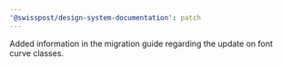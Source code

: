 ```yaml
---
'@swisspost/design-system-documentation': patch
---
```


Added information in the migration guide regarding the update on font curve classes.
